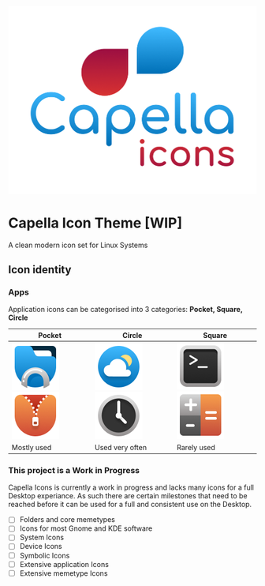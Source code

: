 ![Capella Icons logo](/images/logo.png)

# Capella Icon Theme [WIP] #
A clean modern icon set for Linux Systems

## Icon identity ##
### Apps ###
Application icons can be categorised into 3 categories: **Pocket, Square, Circle**


Pocket | Circle | Square
------------ | ------------- | -------------
![Files icon](/images/examples/files.png)  ![Zipper icon](/images/examples/zipper.png) | ![Weather icon](/images/examples/weather.png)  ![Clock icon](/images/examples/clock.png)| ![Terminal icon](/images/examples/terminal.png) ![Calculator icon](/images/examples/calc.png) 
Mostly used | Used very often | Rarely used

### This project is a Work in Progress ###
Capella Icons is currently a work in progress and lacks many icons for a full Desktop experiance.
As such there are certain milestones that need to be reached before it can be used for a full and 
consistent use on the Desktop.

- [ ] Folders and core memetypes 
- [ ] Icons for most Gnome and KDE software
- [ ] System Icons
- [ ] Device Icons
- [ ] Symbolic Icons
- [ ] Extensive application Icons
- [ ] Extensive memetype Icons
